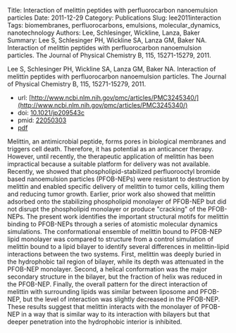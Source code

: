 Title: Interaction of melittin peptides with perfluorocarbon nanoemulsion particles
Date: 2011-12-29
Category: Publications
Slug: lee2011interaction
Tags: biomembranes, perfluorocarbons, emulsions, molecular_dynamics, nanotechnology
Authors: Lee, Schlesinger, Wickline, Lanza, Baker
Summary: Lee S, Schlesinger PH, Wickline SA, Lanza GM, Baker NA. Interaction of melittin peptides with perfluorocarbon nanoemulsion particles. The Journal of Physical Chemistry B, 115, 15271-15279, 2011. 

Lee S, Schlesinger PH, Wickline SA, Lanza GM, Baker NA. Interaction of melittin peptides with perfluorocarbon nanoemulsion particles. The Journal of Physical Chemistry B, 115, 15271-15279, 2011. 

* url: [http://www.ncbi.nlm.nih.gov/pmc/articles/PMC3245340/](http://www.ncbi.nlm.nih.gov/pmc/articles/PMC3245340/)
* doi: [10.1021/jp209543c](http://dx.doi.org/10.1021/jp209543c)
* pmid: [22050303](http://www.ncbi.nlm.nih.gov/pubmed/22050303)
* [pdf](http://sobolevnrm.github.io/papers/lee2011interaction.pdf)

Melittin, an antimicrobial peptide, forms pores in biological membranes and triggers cell death. Therefore, it has potential as an anticancer therapy. However, until recently, the therapeutic application of melittin has been impractical because a suitable platform for delivery was not available. Recently, we showed that phospholipid-stabilized perfluorooctyl bromide based nanoemulsion particles (PFOB-NEPs) were resistant to destruction by melittin and enabled specific delivery of melittin to tumor cells, killing them and reducing tumor growth. Earlier, prior work also showed that melittin adsorbed onto the stabilizing phospholipid monolayer of PFOB-NEP but did not disrupt the phospholipid monolayer or produce "cracking" of the PFOB-NEPs. The present work identifies the important structural motifs for melittin binding to PFOB-NEPs through a series of atomistic molecular dynamics simulations. The conformational ensemble of melittin bound to PFOB-NEP lipid monolayer was compared to structure from a control simulation of melittin bound to a lipid bilayer to identify several differences in melittin-lipid interactions between the two systems. First, melittin was deeply buried in the hydrophobic tail region of bilayer, while its depth was attenuated in the PFOB-NEP monolayer. Second, a helical conformation was the major secondary structure in the bilayer, but the fraction of helix was reduced in the PFOB-NEP. Finally, the overall pattern for the direct interaction of melittin with surrounding lipids was similar between liposome and PFOB-NEP, but the level of interaction was slightly decreased in the PFOB-NEP. These results suggest that melittin interacts with the monolayer of PFOB-NEP in a way that is similar way to its interaction with bilayers but that deeper penetration into the hydrophobic interior is inhibited.
